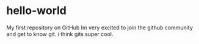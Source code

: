 # hello-world
My first repository on GitHub
Im very excited to join the github community and get to know git. i think gits super cool.
